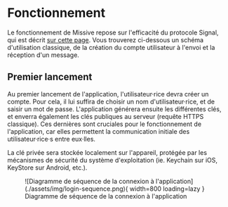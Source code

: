 # Fonctionnement

Le fonctionnement de Missive repose sur l'efficacité du protocole Signal, qui est décrit [sur cette page](protocole-signal.md). Vous trouverez ci-dessous un schéma d'utilisation classique, de la création du compte utilisateur à l'envoi et la réception d'un message.

## Premier lancement

Au premier lancement de l'application, l'utilisateur·rice devra créer un compte. Pour cela, il lui suffira de choisir un nom d'utilisateur·rice, et de saisir un mot de passe. L'application générera ensuite les différentes clés, et enverra également les clés publiques au serveur (requête HTTPS classique). Ces dernières sont cruciales pour le fonctionnement de l'application, car elles permettent la communication initiale des utilisateur·rice·s entre eux·lles.

La clé privée sera stockée localement sur l'appareil, protégée par les mécanismes de sécurité du système d'exploitation (ie. Keychain sur iOS, KeyStore sur Android, etc.).

<figure markdown>
![Diagramme de séquence de la connexion à l'application](./assets/img/login-sequence.png){ width=800 loading=lazy }
<figcaption>Diagramme de séquence de la connexion à l'application</figcaption>
</figure>
